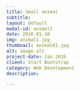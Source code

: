 ```yaml
---
title: Small animal
subtitle:  
layout: default
modal-id: animal1
date: 2016-01-10
img: animal1.jpg
thumbnail: animal01.jpg
alt: image-alt
project-date: Jan 2016
client: Start Bootstrap
category: Web Development
description:  

---
```

